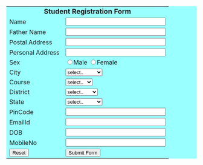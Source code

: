  <html>
<head>
<script type="text/javascript" src="validate.js"></script>
</head>
<body>
<form action="#" name="StudentRegistration" onsubmit="return(validate());">
<table cellpadding="2" width="20%" bgcolor="99FFFF" align="center"
cellspacing="2">
<tr>
<td colspan=2>
<center><font size=4><b>Student Registration Form</b></font></center>
</td>
</tr>
<tr>
<td>Name</td>
<td><input type=text name=textnames id="textname" size="30"></td>
</tr>
<tr>
<td>Father Name</td>
<td><input type="text" name="fathername" id="fathername"
size="30"></td>
</tr>
<tr>
<td>Postal Address</td>
<td><input type="text" name="paddress" id="paddress" size="30"></td>
</tr>
<tr>
<td>Personal Address</td>
<td><input type="text" name="personaladdress"
id="personaladdress" size="30"></td>
</tr>
<tr>
<td>Sex</td>
<td><input type="radio" name="sex" value="male" size="10">Male
<input type="radio" name="sex" value="Female" size="10">Female</td>
</tr>
<tr>
<td>City</td>
<td><select name="City">
<option value="-1" selected>select..</option>
<option value="New Delhi">NEW DELHI</option>
<option value="Mumbai">MUMBAI</option>
<option value="Goa">GOA</option>
<option value="Patna">PATNA</option>
</select></td>
</tr>
<tr>
<td>Course</td>
<td><select name="Course">
<option value="-1" selected>select..</option>
<option value="B.Tech">B.TECH</option>
<option value="MCA">MCA</option>
<option value="MBA">MBA</option>
<option value="BCA">BCA</option>
</select></td>
</tr>
<tr>
<td>District</td>
<td><select name="District">
<option value="-1" selected>select..</option>
<option value="Nalanda">NALANDA</option>
<option value="UP">UP</option>
<option value="Goa">GOA</option>
<option value="Patna">PATNA</option>
</select></td>
</tr>
<tr>
<td>State</td>
<td><select Name="State">
<option value="-1" selected>select..</option>
<option value="New Delhi">NEW DELHI</option>
<option value="Mumbai">MUMBAI</option>
<option value="Goa">GOA</option>
<option value="Bihar">BIHAR</option>
</select></td>
</tr>
<tr>
<td>PinCode</td>
<td><input type="text" name="pincode" id="pincode" size="30"></td>
</tr>
<tr>
<td>EmailId</td>
<td><input type="text" name="emailid" id="emailid" size="30"></td>
</tr>
<tr>
<td>DOB</td>
<td><input type="text" name="dob" id="dob" size="30"></td>
</tr>
<tr>
<td>MobileNo</td>
<td><input type="text" name="mobileno" id="mobileno" size="30"></td>
</tr>
<tr>
<td><input type="reset"></td>
<td colspan="2"><input type="submit" value="Submit Form" /></td>
</tr>
</table>
</form>
</body>
</html>
